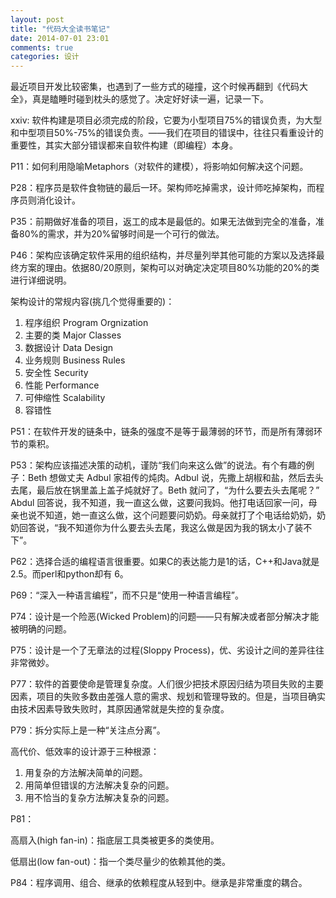 ```yaml
---
layout: post
title: "代码大全读书笔记"
date: 2014-07-01 23:01
comments: true
categories: 设计
---
```

最近项目开发比较密集，也遇到了一些方式的碰撞，这个时候再翻到《代码大全》，真是瞌睡时碰到枕头的感觉了。决定好好读一遍，记录一下。

<!--more-->

xxiv: 软件构建是项目必须完成的阶段，它要为小型项目75%的错误负责，为大型和中型项目50%-75%的错误负责。——我们在项目的错误中，往往只看重设计的重要性，其实大部分错误都来自软件构建（即编程）本身。

P11：如何利用隐喻Metaphors（对软件的建模），将影响如何解决这个问题。

P28：程序员是软件食物链的最后一环。架构师吃掉需求，设计师吃掉架构，而程序员则消化设计。

P35：前期做好准备的项目，返工的成本是最低的。如果无法做到完全的准备，准备80%的需求，并为20%留够时间是一个可行的做法。

P46：架构应该确定软件采用的组织结构，并尽量列举其他可能的方案以及选择最终方案的理由。依据80/20原则，架构可以对确定决定项目80%功能的20%的类进行详细说明。

架构设计的常规内容(挑几个觉得重要的)：

1. 程序组织 Program Orgnization
2. 主要的类 Major Classes
3. 数据设计 Data Design
4. 业务规则 Business Rules
6. 安全性 Security
7. 性能 Performance
8. 可伸缩性 Scalability
9. 容错性 

P51：在软件开发的链条中，链条的强度不是等于最薄弱的环节，而是所有薄弱环节的乘积。

P53：架构应该描述决策的动机，谨防“我们向来这么做”的说法。有个有趣的例子：Beth 想做丈夫 Adbul 家祖传的炖肉。Adbul 说，先撒上胡椒和盐，然后去头去尾，最后放在锅里盖上盖子炖就好了。Beth 就问了，“为什么要去头去尾呢？” Abdul 回答说，我不知道，我一直这么做，这要问我妈。他打电话回家一问，母亲也说不知道，她一直这么做，这个问题要问奶奶。母亲就打了个电话给奶奶，奶奶回答说，“我不知道你为什么要去头去尾，我这么做是因为我的锅太小了装不下”。

P62：选择合适的编程语言很重要。如果C的表达能力是1的话，C++和Java就是2.5。而perl和python却有 6。

P69：“深入一种语言编程”，而不只是“使用一种语言编程”。

P74：设计是一个险恶(Wicked Problem)的问题——只有解决或者部分解决才能被明确的问题。

P75：设计是一个了无章法的过程(Sloppy Process)，优、劣设计之间的差异往往非常微妙。

P77：软件的首要使命是管理复杂度。人们很少把技术原因归结为项目失败的主要因素，项目的失败多数由差强人意的需求、规划和管理导致的。但是，当项目确实由技术因素导致失败时，其原因通常就是失控的复杂度。

P79：拆分实际上是一种“关注点分离”。

高代价、低效率的设计源于三种根源：

1. 用复杂的方法解决简单的问题。
2. 用简单但错误的方法解决复杂的问题。
3. 用不恰当的复杂方法解决复杂的问题。

P81：

高扇入(high fan-in)：指底层工具类被更多的类使用。

低扇出(low fan-out)：指一个类尽量少的依赖其他的类。

P84：程序调用、组合、继承的依赖程度从轻到中。继承是非常重度的耦合。